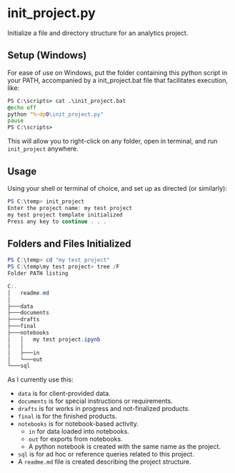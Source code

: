 # init_project.py  

Initialize a file and directory structure for an analytics project.

## Setup (Windows)

For ease of use on Windows, put the folder containing this python script in your PATH, accompanied by a init_project.bat file that facilitates execution, like:

```bat
PS C:\scripts> cat .\init_project.bat
@echo off
python "%~dp0\init_project.py"
pause
PS C:\scripts>
```

This will allow you to right-click on any folder, open in terminal, and run `init_project` anywhere.

## Usage

Using your shell or terminal of choice, and set up as directed (or similarly): 

```powershell
PS C:\temp> init_project
Enter the project name: my test project
my test project template initialized
Press any key to continue . . .
```

## Folders and Files Initialized

```powershell
PS C:\temp> cd "my test project"
PS C:\temp\my test project> tree /F
Folder PATH listing

C:.
│   readme.md
│
├───data
├───documents
├───drafts
├───final
├───notebooks
│   │   my test project.ipynb
│   │
│   ├───in
│   └───out
└───sql
```
As I currently use this:
- `data` is for client-provided data.
- `documents` is for special instructions or requirements.
- `drafts` is for works in progress and not-finalized products.
- `final` is for the finished products.
- `notebooks` is for notebook-based activity.
    - `in` for data loaded into notebooks.
    - `out` for exports from notebooks.
    - A python notebook is created with the same name as the project.
- `sql` is for ad hoc or reference queries related to this project.
- A `readme.md` file is created describing the project structure.

